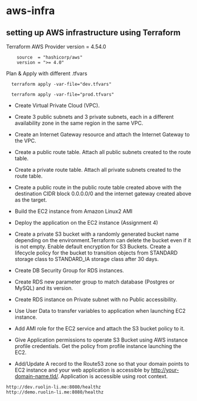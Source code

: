 # aws-infra
## setting up AWS infrastructure using Terraform

Terraform AWS Provider version = 4.54.0
```
    source  = "hashicorp/aws"
    version = ">= 4.0"
```

Plan & Apply with different .tfvars
```
  terraform apply -var-file="dev.tfvars"
  
  terraform apply -var-file="prod.tfvars"
```

- Create Virtual Private Cloud (VPC).
- Create 3 public subnets and 3 private subnets, each in a different availability zone in the same region in the same VPC.
- Create an Internet Gateway resource and attach the Internet Gateway to the VPC.
- Create a public route table. Attach all public subnets created to the route table.
- Create a private route table. Attach all private subnets created to the route table.
- Create a public route in the public route table created above with the destination CIDR block 0.0.0.0/0 and the internet gateway created above as the target.

- Build the EC2 instance from Amazon Linux2 AMI
- Deploy the application on the EC2 instance (Assignment 4)

- Create a private S3 bucket with a randomly generated bucket name depending on the environment.Terraform can delete the bucket even if it is not empty. Enable default encryption for S3 Buckets. Create a lifecycle policy for the bucket to transition objects from STANDARD storage class to STANDARD_IA storage class after 30 days. 
- Create DB Security Group for RDS instances.
- Create RDS new parameter group to match database (Postgres or MySQL) and its version. 
- Create RDS instance on Private subnet with no Public accessibility.
- Use User Data to transfer variables to application when launching EC2 instance.
- Add AMI role for the EC2 service and attach the S3 bucket policy to it. 
- Give Application permissions to operate S3 Bucket using AWS instance profile credentials. Get the policy from profile instance launching the EC2.

- Add/Update A record to the Route53 zone so that your domain points to EC2 instance and your web application is accessible by http://your-domain-name.tld/. Application is accessible using root context.

```
http://dev.ruolin-li.me:8080/healthz
http://demo.ruolin-li.me:8080/healthz
```
